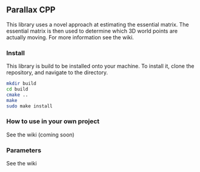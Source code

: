 ## Parallax CPP

This library uses a novel approach at estimating the essential matrix. 
The essential matrix is then used to determine which 3D world points are actually moving.
For more information see the wiki.

### Install

This library is build to be installed onto your machine. To install it, clone the
repository, and navigate to the directory.

``` bash
mkdir build
cd build
cmake ..
make
sudo make install


```


### How to use in your own project

See the wiki (coming soon)

### Parameters

See the wiki